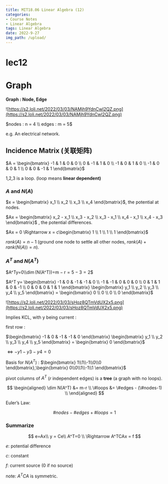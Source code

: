 ```yaml
---
title: MIT18.06 Linear Algebra (12)
categories:
- Course Notes
- Linear Algebra
tags: Linear Algebra
date: 2022-9-27
img_path: /upload/
---
```


# lec12

# Graph

**Graph : Node, Edge**

![https://s2.loli.net/2022/03/03/NAMjh9YdnCwl2QZ.png](https://s2.loli.net/2022/03/03/NAMjh9YdnCwl2QZ.png)

$nodes : n = 4 \\ edges : m = 5$

e.g. An electrical network.

## Incidence Matrix (关联矩阵)

$A = \begin{bmatrix}  -1 & 1 & 0 & 0 \\  0 & -1 & 1 & 0 \\  -1 & 0 & 1 & 0 \\  -1 & 0 & 0 & 1 \\  0 & 0 & -1 & 1 \end{bmatrix}$

1,2,3 is a loop. (loop means **linear dependent)**

### *A* and *N*(*A*)

$x = \begin{bmatrix} x_1 \\ x_2 \\ x_3 \\ x_4 \end{bmatrix}$, the potential at nodes.

$Ax = \begin{bmatrix}  x_2 - x_1 \\  x_3 - x_2 \\  x_3 - x_1 \\  x_4 - x_1 \\  x_4 - x_3 \end{bmatrix}$ , the potential differences.

$Ax = 0 \Rightarrow x = c\begin{bmatrix}  1 \\ 1 \\ 1 \\ 1 \end{bmatrix}$

$rank(A)=n-1$ (ground one node to settle all other nodes, $rank(A)+rank(N(A))=n$).

### $A^T$ and $N(A^T)$

$A^Ty=0\\dim (N(A^T))=m − r = 5 − 3 = 2$

$A^T y= \begin{bmatrix}  -1 & 0 & -1 & -1 & 0 \\  -1 & -1 & 0 & 0 & 0 \\  0 & 1 & 1 & 0 & -1 \\  0 & 0 & 0 & 1 & 1 \end{bmatrix} \begin{bmatrix}  y_1 \\  y_2 \\  y_3 \\  y_4 \\  y_5 \end{bmatrix} = \begin{bmatrix}  0 \\ 0 \\ 0 \\ 0 \end{bmatrix}$

![https://s2.loli.net/2022/03/03/sHoz8QTmVdUX2x5.png](https://s2.loli.net/2022/03/03/sHoz8QTmVdUX2x5.png)

Implies KCL, with y being current :

first row :

$\begin{bmatrix}  -1 & 0 & -1 & -1 & 0 \end{bmatrix} \begin{bmatrix}  y_1 \\  y_2 \\  y_3 \\  y_4 \\  y_5 \end{bmatrix} = \begin{bmatrix}  0 \end{bmatrix}$

$\iff − y1 − y3 − y4 = 0$

Basis for $N(A^T)$ : $\begin{bmatrix}  1\\1\\-1\\0\\0 \end{bmatrix},\begin{bmatrix}  0\\0\\1\\-1\\1 \end{bmatrix}$

pivot columns of $A^T$ ($r$ independent edges) is a **tree** (a graph with no loops).

$$
\begin{aligned}
    \dim N(A^T) &= m-r \\
    \#loops &= \#edges - (\#nodes-1) \\
\end{aligned}
$$

Euler’s Law:

$$
\#nodes − \#edges + \#loops = 1
$$

### Summarize

$$
e=Ax\\
y = Ce\\
A^T=0 \\
\Rightarrow A^TCAx = f
$$

$e$: potential difference

$c$: constant

$f$: current source (0 if no source)

note: $A^TCA$ is symmetric.